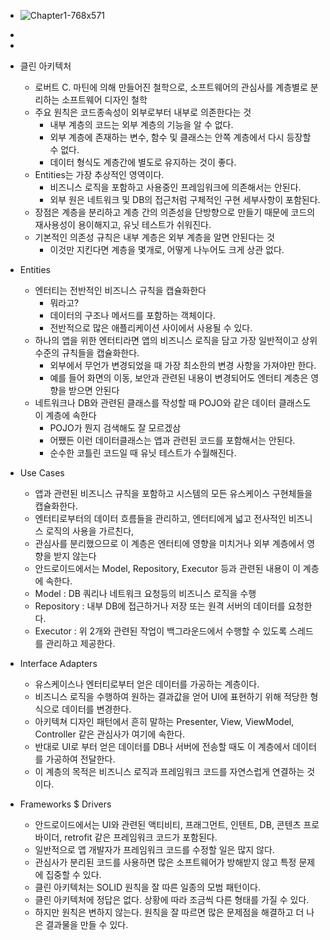 - ![Chapter1-768x571](https://user-images.githubusercontent.com/68932465/186827306-82d950e8-9a14-492e-81aa-a4cc797671aa.png)
-
-

- 클린 아키텍처
	- 로버트 C. 마틴에 의해 만들어진 철학으로, 소프트웨어의 관심사를 계층별로 분리하는 소프트웨어 디자인 철학
	- 주요 원칙은 코드종속성이 외부로부터 내부로 의존한다는 것
		- 내부 계층의 코드는 외부 계층의 기능을 알 수 없다.
		- 외부 계층에 존재하는 변수, 함수 및 클래스는 안쪽 계층에서 다시 등장할 수 없다.
		- 데이터 형식도 계층간에 별도로 유지하는 것이 좋다.
	- Entities는 가장 추상적인 영역이다.
		- 비즈니스 로직을 포함하고 사용중인 프레임워크에 의존해서는 안된다.
		- 외부 원은 네트워크 및 DB의 접근처럼 구체적인 구현 세부사항이 포함된다.
	- 장점은 계층을 분리하고 계층 간의 의존성을 단방향으로 만들기 때문에 코드의 재사용성이 용이해지고, 유닛 테스트가 쉬워진다.
	- 기본적인 의존성 규칙은 내부 계층은 외부 계층을 알면 안된다는 것
		- 이것만 지킨다면 계층을 몇개로, 어떻게 나누어도 크게 상관 없다.

- Entities
	- 엔터티는 전반적인 비즈니스 규칙을 캡슐화한다
		- 뭐라고?
		- 데이터의 구조나 메서드를 포함하는 객체이다.
		- 전반적으로 많은 애플리케이션 사이에서 사용될 수 있다.
	- 하나의 앱을 위한 엔터티라면 앱의 비즈니스 로직을 담고 가장 일반적이고 상위 수준의 규칙들을 캡슐화한다.
		- 외부에서 무언가 변경되었을 때 가장 최소한의 변경 사항을 가져야만 한다.
		- 예를 들어 화면의 이동, 보안과 관련된 내용이 변경되어도 엔터티 계층은 영향을 받으면 안된다
	- 네트워크나 DB와 관련된 클래스를 작성할 때 POJO와 같은 데이터 클래스도 이 계층에 속한다
		- POJO가 뭔지 검색해도 잘 모르겠삼
		- 어쨌든 이런 데이터클래스는 앱과 관련된 코드를 포함해서는 안된다.
		- 순수한 코틀린 코드일 때 유닛 테스트가 수월해진다.

- Use Cases
	- 앱과 관련된 비즈니스 규칙을 포함하고 시스템의 모든 유스케이스 구현체들을 캡슐화한다.
	- 엔터티로부터의 데이터 흐름들을 관리하고, 엔터티에게 넓고 전사적인 비즈니스 로직의 사용을 가르친다,
	- 관심사를 분리했으므로 이 계층은 엔터티에 영향을 미치거나 외부 계층에서 영향을 받지 않는다
	- 안드로이드에서는 Model, Repository, Executor 등과 관련된 내용이 이 계층에 속한다.
	- Model : DB 쿼리나 네트워크 요청등의 비즈니스 로직을 수행
	- Repository : 내부 DB에 접근하거나 저장 또는 원격 서버의 데이터를 요청한다.
	- Executor : 위 2개와 관련된 작업이 백그라운드에서 수행할 수 있도록 스레드를 관리하고 제공한다.

- Interface Adapters
	- 유스케이스나 엔터티로부터 얻은 데이터를 가공하는 계층이다.
	- 비즈니스 로직을 수행하여 원하는 결과값을 얻어 UI에 표현하기 위해 적당한 형식으로 데이터를 변경한다.
	- 아키텍쳐 디자인 패턴에서 흔히 말하는 Presenter, View, ViewModel, Controller 같은 관심사가 여기에 속한다.
	- 반대로 UI로 부터 얻은 데이터를 DB나 서버에 전송할 때도 이 계층에서 데이터를 가공하여 전달한다.
	- 이 계층의 목적은 비즈니스 로직과 프레임워크 코드를 자연스럽게 연결하는 것이다.

- Frameworks $ Drivers
	- 안드로이드에서는 UI와 관련된 액티비티, 프래그먼트, 인텐트, DB, 콘텐츠 프로바이더, retrofit 같은 프레임워크 코드가 포함된다.
	- 일반적으로 앱 개발자가 프레임워크 코드를 수정할 일은 많지 않다.
	- 관심사가 분리된 코드를 사용하면 많은 소프트웨어가 방해받지 않고 특정 문제에 집중할 수 있다.
	- 클린 아키텍처는 SOLID 원칙을 잘 따른 일종의 모범 패턴이다.
	- 클린 아키텍처에 정답은 없다. 상황에 따라 조금씩 다른 형태를 가질 수 있다.
	- 하지만 원칙은 변하지 않는다. 원칙을 잘 따르면 많은 문제점을 해결하고 더 나은 결과물을 만들 수 있다.



